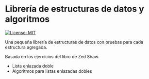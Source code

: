 # Librería de estructuras de datos y algoritmos

[![License: MIT](https://img.shields.io/badge/License-MIT-yellow.svg)](https://opensource.org/licenses/MIT)

Una pequeña librería de estructuras de datos con pruebas 
para cada estructura agregada.

Basada en los ejercicios del libro de Zed Shaw.

* Lista enlazada doble
* Algoritmos para listas enlazadas dobles
